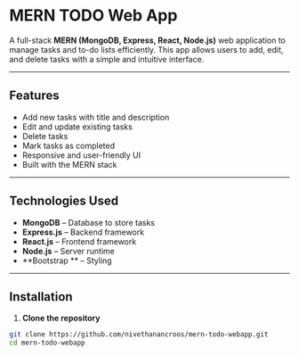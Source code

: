 # MERN TODO Web App

A full-stack **MERN (MongoDB, Express, React, Node.js)** web application to manage tasks and to-do lists efficiently. This app allows users to add, edit, and delete tasks with a simple and intuitive interface.

---

## Features

- Add new tasks with title and description
- Edit and update existing tasks
- Delete tasks
- Mark tasks as completed
- Responsive and user-friendly UI
- Built with the MERN stack

---

## Technologies Used

- **MongoDB** – Database to store tasks
- **Express.js** – Backend framework
- **React.js** – Frontend framework
- **Node.js** – Server runtime
- **Bootstrap ** – Styling 

---

## Installation

1. **Clone the repository**
```bash
git clone https://github.com/nivethanancroos/mern-todo-webapp.git
cd mern-todo-webapp




